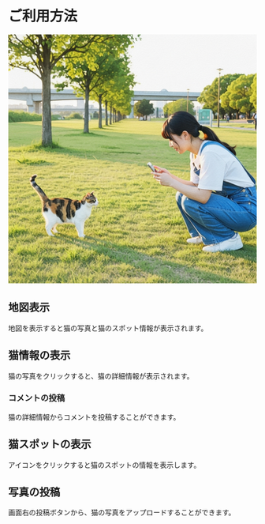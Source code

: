 # ご利用方法

![ねこマップ 利用方法](./images/how-to-use.png)

## 地図表示
地図を表示すると猫の写真と猫のスポット情報が表示されます。

## 猫情報の表示
猫の写真をクリックすると、猫の詳細情報が表示されます。

### コメントの投稿
猫の詳細情報からコメントを投稿することができます。

## 猫スポットの表示
アイコンをクリックすると猫のスポットの情報を表示します。

## 写真の投稿
画面右の投稿ボタンから、猫の写真をアップロードすることができます。


